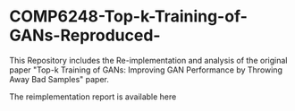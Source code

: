 # COMP6248-Top-k-Training-of-GANs-Reproduced-

This Repository includes the Re-implementation and analysis of the original paper "Top-k Training of GANs: Improving GAN Performance by Throwing Away Bad Samples" paper.

The reimplementation report is available here 
